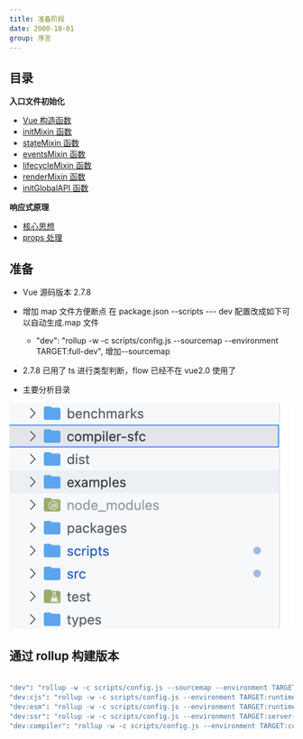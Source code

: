 ```yaml
---
title: 准备阶段
date: 2000-10-01
group: 序言
---
```


## 目录

**入口文件初始化**

- [Vue 构造函数](/vue2/构造函数.md)
- [initMixin 函数](/vue2/initMixin.md)
- [stateMixin 函数](/vue2/stateMixin.md)
- [eventsMixin 函数](/vue2/eventsMixin.md)
- [lifecycleMixin 函数](/vue2/lifecycleMixin.md)
- [renderMixin 函数](/vue2/renderMixin.md)
- [initGlobalAPI 函数](/vue2/initGlobalAPI.md)

**响应式原理**

- [核心思想](/vue2/介绍.md)
- [props 处理](/vue2/props处理.md)

## 准备

- Vue 源码版本 2.7.8
- 增加 map 文件方便断点 在 package.json --scripts --- dev 配置改成如下可以自动生成.map 文件

  - "dev": "rollup -w -c scripts/config.js --sourcemap --environment TARGET:full-dev", 增加--sourcemap

- 2.7.8 已用了 ts 进行类型判断，flow 已经不在 vue2.0 使用了
- 主要分析目录

![image-20220827102128861](https://raw.githubusercontent.com/aymfx/pic/mian/img/image-20220827102128861.png)

## 通过 rollup 构建版本

```sh

"dev": "rollup -w -c scripts/config.js --sourcemap --environment TARGET:full-dev",
"dev:cjs": "rollup -w -c scripts/config.js --environment TARGET:runtime-cjs-dev",
"dev:esm": "rollup -w -c scripts/config.js --environment TARGET:runtime-esm",
"dev:ssr": "rollup -w -c scripts/config.js --environment TARGET:server-renderer",
"dev:compiler": "rollup -w -c scripts/config.js --environment TARGET:compiler ",

```
